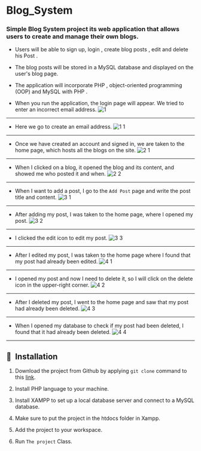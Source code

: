 # Blog_System

### Simple Blog System project its  web application that allows users to create and manage their own blogs. 

 - Users will be able to sign up, login , create blog posts , edit and delete his Post .
   
 - The blog posts will be stored in a MySQL database and displayed on the user's blog page.
   
 - The application will incorporate PHP , object-oriented programming (OOP) and MySQL with PHP .

 * When you run the application, the login page will appear. We tried to enter an incorrect email address.
 ![1](https://github.com/ziadaboageza/Blog_System/assets/117841565/6b2fc0b2-82af-4070-8277-9f188c5e2d5a)
 ***
 
 * Here we go to create an email address.
 ![1 1](https://github.com/ziadaboageza/Blog_System/assets/117841565/c9344d0a-5516-4449-b15d-d49e8b69b541)
 ***
 
 * Once we have created an account and signed in, we are taken to the home page, which hosts all the blogs on the site.
 ![2 1](https://github.com/ziadaboageza/Blog_System/assets/117841565/afa327b4-31dd-4e7e-b116-5822e346a79a)
 ***

 * When I clicked on a blog, it opened the blog and its content, and showed me who posted it and when.
 ![2 2](https://github.com/ziadaboageza/Blog_System/assets/117841565/d5c169e1-0511-4e32-99b3-c2feb7284e8b)
 ***

 * When I want to add a post, I go to the ```Add Post``` page and write the post title and content.
 ![3 1](https://github.com/ziadaboageza/Blog_System/assets/117841565/9ccab24e-99f5-46ab-9553-0e4fbfa32767)
 ***

 * After adding my post, I was taken to the home page, where I opened my post.
 ![3 2](https://github.com/ziadaboageza/Blog_System/assets/117841565/bf01a666-157c-43c6-959f-b3f95ab7670f)
 ***
 
 * I clicked the edit icon to edit my post.
 ![3 3](https://github.com/ziadaboageza/Blog_System/assets/117841565/3ec46663-ff28-4f28-a4aa-17c4b98a242a)
 ***
 
 * After I edited my post, I was taken to the home page where I found that my post had already been edited.
 ![4 1](https://github.com/ziadaboageza/Blog_System/assets/117841565/7a2178f5-a6fc-4e46-925c-e2062f3abe6a)
 ***

 * I opened my post and now I need to delete it, so I will click on the delete icon in the upper-right corner.
 ![4 2](https://github.com/ziadaboageza/Blog_System/assets/117841565/4379ed8e-1000-4467-9989-708f53f98c47)
 ***

 * After I deleted my post, I went to the home page and saw that my post had already been deleted.
 ![4 3](https://github.com/ziadaboageza/Blog_System/assets/117841565/831fce84-8b84-48db-afc9-973323107121)
 ***

 * When I opened my database to check if my post had been deleted, I found that it had already been deleted.
 ![4 4](https://github.com/ziadaboageza/Blog_System/assets/117841565/3a287b76-ef43-4301-8ed5-757ef012cf3f)
 ***
 
## 🚀&nbsp; Installation

1. Download the project from Github by applying ```git clone``` command to this  [link](https://github.com/ziadaboageza/Blog_System).

2. Install PHP language to your machine. 

3. Install XAMPP to set up a local database server and connect to a MySQL database.

4. Make sure to put the project in the htdocs folder in Xampp.

5. Add the project to your workspace.

6. Run ```The project``` Class.
